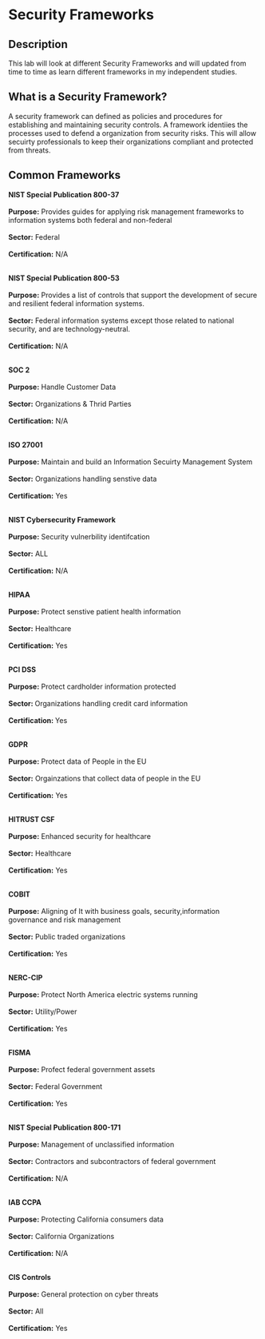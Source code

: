 # Security Frameworks
<h2>Description</h2>
This lab will look at different Security Frameworks and will updated from time to time as learn different frameworks in my independent studies. <br>
<h2>What is a Security Framework?</h2>
A security framework can defined as policies and procedures for establishing and maintaining security controls. A framework identiies the processes used to defend a organization from security risks. This will allow secuirty professionals to keep their organizations compliant and protected from threats. 
<br />
<h2>Common Frameworks</h2>

<strong> NIST Special Publication 800-37</strong> <br /><br />
<strong> Purpose:</strong> Provides guides for applying risk management frameworks to information systems both federal and non-federal<br /><br />
<strong> Sector:</strong> Federal<br /><br />
<strong> Certification:</strong> N/A<br /><br />

<strong>NIST Special Publication 800-53</strong> <br /><br />
<strong> Purpose:</strong> Provides a list of controls that support the development of secure and resilient federal information systems. <br /><br />
<strong> Sector:</strong> Federal information systems except those related to national security, and are technology-neutral.<br /><br />
<strong> Certification:</strong> N/A <br /><br />

<strong>SOC 2</strong> <br /><br />
<strong> Purpose:</strong> Handle Customer Data<br /><br />
<strong> Sector:</strong> Organizations & Thrid Parties <br /><br />
<strong> Certification:</strong> N/A <br /><br />

<strong>ISO 27001</strong> <br /><br />
<strong> Purpose:</strong> Maintain and build an Information Secuirty Management System<br /><br />
<strong> Sector:</strong> Organizations handling senstive data<br /><br />
<strong> Certification:</strong> Yes<br /><br />

<strong>NIST Cybersecurity Framework</strong> <br /><br />
<strong> Purpose:</strong> Security vulnerbility identifcation <br /><br />
<strong> Sector:</strong> ALL <br /><br />
<strong> Certification:</strong> N/A<br /><br />

<strong>HIPAA</strong> <br /><br />
<strong> Purpose:</strong> Protect senstive patient health information<br /><br />
<strong> Sector:</strong> Healthcare <br /><br />
<strong> Certification:</strong> Yes <br /><br />

<strong>PCI DSS</strong> <br /><br />
<strong> Purpose:</strong> Protect cardholder information protected<br /><br />
<strong> Sector: </strong>Organizations handling credit card information<br /><br />
<strong> Certification: </strong>Yes <br /><br />

<strong>GDPR</strong> <br /><br />
<strong> Purpose:</strong> Protect data of People in the EU <br /><br />
<strong> Sector:</strong> Orgainzations that collect data of people in the EU<br /><br />
<strong> Certification:</strong> Yes <br /><br />

<strong>HITRUST CSF</strong> <br /><br />
<strong> Purpose:</strong> Enhanced security for healthcare<br /><br />
<strong> Sector:</strong> Healthcare<br /><br />
<strong> Certification:</strong> Yes<br /><br />

<strong>COBIT</strong> <br /><br />
<strong> Purpose:</strong> Aligning of It with business goals, security,information governance and risk management <br /><br />
<strong> Sector:</strong> Public traded organizations<br /><br />
<strong> Certification:</strong> Yes<br /><br />

<strong>NERC-CIP</strong> <br /><br />
<strong> Purpose:</strong> Protect North America electric systems running <br /><br />
<strong> Sector:</strong> Utility/Power<br /><br />
<strong> Certification:</strong> Yes<br /><br />

<strong>FISMA</strong> <br /><br />
<strong> Purpose:</strong> Profect federal government assets<br /><br />
<strong> Sector:</strong> Federal Government<br /><br />
<strong> Certification:</strong> Yes<br /><br />

<strong>NIST Special Publication 800-171</strong> <br /><br />
<strong> Purpose:</strong> Management of unclassified information <br /><br />
<strong> Sector:</strong> Contractors and subcontractors of federal government<br /><br />
<strong> Certification:</strong> N/A<br /><br />

<strong>IAB CCPA</strong> <br /><br />
<strong> Purpose:</strong> Protecting California consumers data<br /><br />
<strong> Sector:</strong> California Organizations <br /><br />
<strong> Certification:</strong> N/A <br /><br />

<strong>CIS Controls</strong> <br /><br />
<strong> Purpose:</strong> General protection on cyber threats<br /><br />
<strong> Sector:</strong> All <br /><br />
<strong> Certification:</strong> Yes<br /><br />
